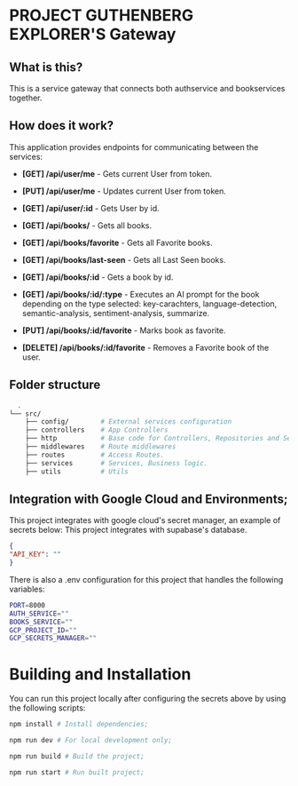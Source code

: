 # PROJECT GUTHENBERG EXPLORER'S Gateway

## What is this?

This is a service gateway that connects both authservice and bookservices together.

## How does it work?

This application provides endpoints for communicating between the services:

- **[GET] /api/user/me** - Gets current User from token.
- **[PUT] /api/user/me** - Updates current User from token.
- **[GET] /api/user/:id** - Gets User by id.

- **[GET] /api/books/** - Gets all books.
- **[GET] /api/books/favorite** - Gets all Favorite books.
- **[GET] /api/books/last-seen** - Gets all Last Seen books.
- **[GET] /api/books/:id** - Gets a book by id.
- **[GET] /api/books/:id/:type** - Executes an AI prompt for the book depending on the type selected: key-carachters, language-detection, semantic-analysis, sentiment-analysis, summarize.
- **[PUT] /api/books/:id/favorite** - Marks book as favorite.
- **[DELETE] /api/books/:id/favorite** - Removes a Favorite book of the user.

## Folder structure

``` sh
  .
└── src/
    ├── config/        # External services configuration
    ├── controllers    # App Controllers
    ├── http           # Base code for Controllers, Repositories and Services.
    ├── middlewares    # Route middlewares
    ├── routes         # Access Routes.
    ├── services       # Services, Business logic.
    ├── utils          # Utils
```

## Integration with Google Cloud and Environments;

This project integrates with google cloud's secret manager, an example of secrets below:
This project integrates with supabase's database.

```json
{
"API_KEY": ""
}
```

There is also a .env configuration for this project that handles the following variables:

```sh
PORT=8000
AUTH_SERVICE=""
BOOKS_SERVICE=""
GCP_PROJECT_ID=""
GCP_SECRETS_MANAGER=""
```

# Building and Installation

You can run this project locally after configuring the secrets above by using the following scripts:

```sh
npm install # Install dependencies;

npm run dev # For local development only;

npm run build # Build the project;

npm run start # Run built project;
```